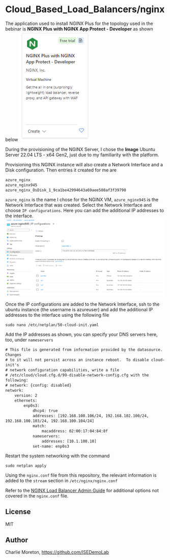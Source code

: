 # Cloud_Based_Load_Balancers/nginx

The application used to install NGINX Plus for the topology used in the bebinar is **NGINX Plus with NGINX App Protect - Developer** as shown below
![Azure_NGINX](https://github.com/ISEDemoLab/Cloud_Based_Load_Balancers/blob/main/images/azure_nginx.png)

During the provisioning of the NGINX Server, I chose the **Image** Ubuntu Server 22.04 LTS - x64 Gen2, just due to my familiarity with the platform.

Provisioning this NGINX instance will also create a Network Interface and a Disk configuration.  Then entries it created for me are
```
azure_nginx
azure_nginx945
azure_nginx_OsDisk_1_9ca1be42994643a69aee508af3f39790
```

`azure_nginx` is the name I chose for the NGINX VM, `azure_nginx945` is the Network Interface that was created.  Select the Network Interface and choose `IP configurations`. Here you can add the additional IP addresses to the interface.
![Azure_NGINX_vnic](https://github.com/ISEDemoLab/Cloud_Based_Load_Balancers/blob/main/images/azure_nginx_vnic.png)

Once the IP configurations are added to the Network Interface, ssh to the ubuntu instance (the username is azureuser) and add the additional IP addresses to the interface using the following file
```
sudo nano /etc/netplan/50-cloud-init.yaml
```

Add the IP addresses as shown, you can specify your DNS servers here, too, under `nameservers`
```
# This file is generated from information provided by the datasource.  Changes
# to it will not persist across an instance reboot.  To disable cloud-init's
# network configuration capabilities, write a file
# /etc/cloud/cloud.cfg.d/99-disable-network-config.cfg with the following:
# network: {config: disabled}
network:
    version: 2
    ethernets:
        enp0s3:
            dhcp4: true
            addresses: [192.168.100.106/24, 192.168.102.100/24, 192.168.100.103/24, 192.168.100.104/24]
            match:
                macaddress: 02:00:17:04:84:8f
            nameservers:
                addresses: [10.1.100.10]
            set-name: enp0s3
```

Restart the system networking with the command
```
sudo netplan apply
```

Using the `nginx.conf` file from this repository, the relevant information is added to the `stream` section in `/etc/nginx/nginx.conf` 

Refer to the [NGINX Load Balancer Admin Guide](https://docs.nginx.com/nginx/admin-guide/load-balancer/) for additional options not covered in the `nginx.conf` file.

## License

MIT

## Author

Charlie Moreton, <https://github.com/ISEDemoLab>